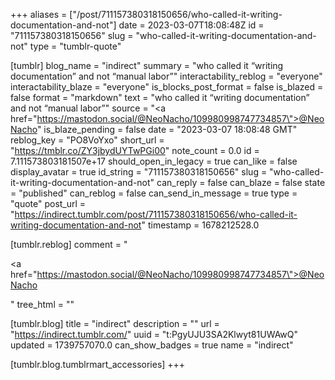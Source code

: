 +++
aliases = ["/post/711157380318150656/who-called-it-writing-documentation-and-not"]
date = 2023-03-07T18:08:48Z
id = "711157380318150656"
slug = "who-called-it-writing-documentation-and-not"
type = "tumblr-quote"

[tumblr]
blog_name = "indirect"
summary = "who called it “writing documentation” and not “manual labor”"
interactability_reblog = "everyone"
interactability_blaze = "everyone"
is_blocks_post_format = false
is_blazed = false
format = "markdown"
text = "who called it “writing documentation” and not “manual labor”"
source = "<a href=\"https://mastodon.social/@NeoNacho/109980998747734857\">@NeoNacho</a>"
is_blaze_pending = false
date = "2023-03-07 18:08:48 GMT"
reblog_key = "PO8VoYxo"
short_url = "https://tmblr.co/ZY3jbydUYTwPGi00"
note_count = 0.0
id = 7.111573803181507e+17
should_open_in_legacy = true
can_like = false
display_avatar = true
id_string = "711157380318150656"
slug = "who-called-it-writing-documentation-and-not"
can_reply = false
can_blaze = false
state = "published"
can_reblog = false
can_send_in_message = true
type = "quote"
post_url = "https://indirect.tumblr.com/post/711157380318150656/who-called-it-writing-documentation-and-not"
timestamp = 1678212528.0

[tumblr.reblog]
comment = "<p><a href=\"https://mastodon.social/@NeoNacho/109980998747734857\">@NeoNacho</a></p>"
tree_html = ""

[tumblr.blog]
title = "indirect"
description = ""
url = "https://indirect.tumblr.com/"
uuid = "t:PgyUJU3SA2Klwyt81UWAwQ"
updated = 1739757070.0
can_show_badges = true
name = "indirect"

[tumblr.blog.tumblrmart_accessories]
+++
